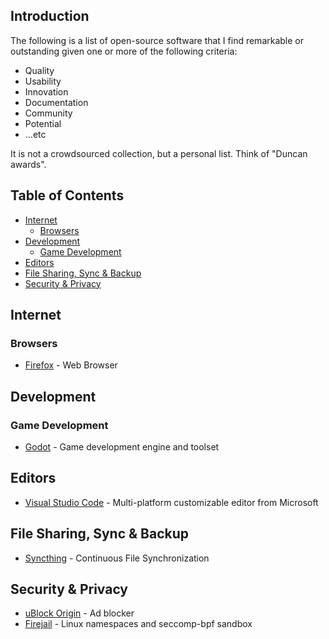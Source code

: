 
## Introduction

The following is a list of open-source software that I find remarkable or outstanding given one or more of the following criteria:

* Quality
* Usability
* Innovation
* Documentation
* Community
* Potential
* ...etc

It is not a crowdsourced collection, but a personal list. Think of "Duncan awards".

## Table of Contents

- [Internet](#internet)
  - [Browsers](#browsers)
- [Development](#development)
  - [Game Development](#game-development)
- [Editors](#editors)
- [File Sharing, Sync & Backup](#file-sharing-sync--backup)
- [Security & Privacy](#security--privacy)

## Internet

### Browsers

* [Firefox](https://www.mozilla.org/firefox) - Web Browser

## Development

### Game Development

* [Godot](https://godotengine.org/) - Game development engine and toolset

## Editors

* [Visual Studio Code](https://code.visualstudio.com/) - Multi-platform customizable editor from Microsoft

## File Sharing, Sync & Backup

* [Syncthing](https://syncthing.net/) - Continuous File Synchronization

## Security & Privacy

* [uBlock Origin](https://addons.mozilla.org/firefox/addon/ublock-origin/) - Ad blocker
* [Firejail](https://github.com/netblue30/firejail) - Linux namespaces and seccomp-bpf sandbox


